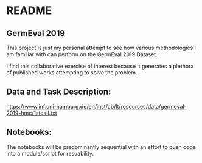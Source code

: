 # README

## GermEval 2019

This project is just my personal attempt to see how various methodologies I am familiar with can perform on the GermEval 2019 Dataset.

I find this collaborative exercise of interest because it generates a plethora of published works attempting to solve the problem.

## Data and Task Description:

https://www.inf.uni-hamburg.de/en/inst/ab/lt/resources/data/germeval-2019-hmc/1stcall.txt

## Notebooks:

The notebooks will be predominantly sequential with an effort to push code into a module/script for resuability.

